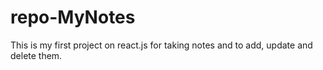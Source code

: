 # repo-MyNotes

This is my first project on react.js for taking notes and to add, update and delete them.

